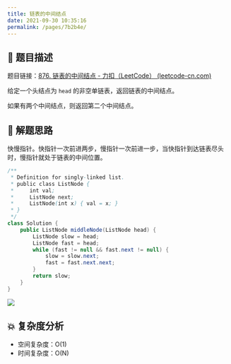```yaml
---
title: 链表的中间结点
date: 2021-09-30 10:35:16
permalink: /pages/7b2b4e/
---
```


## 📃 题目描述

题目链接：[876. 链表的中间结点 - 力扣（LeetCode） (leetcode-cn.com)](https://leetcode-cn.com/problems/middle-of-the-linked-list/)

给定一个头结点为 `head` 的非空单链表，返回链表的中间结点。

如果有两个中间结点，则返回第二个中间结点。

## 🔔 解题思路

快慢指针。快指针一次前进两步，慢指针一次前进一步，当快指针到达链表尽头时，慢指针就处于链表的中间位置。


```java
/**
 * Definition for singly-linked list.
 * public class ListNode {
 *     int val;
 *     ListNode next;
 *     ListNode(int x) { val = x; }
 * }
 */
class Solution {
    public ListNode middleNode(ListNode head) {
        ListNode slow = head;
        ListNode fast = head;
        while (fast != null && fast.next != null) {
            slow = slow.next;
            fast = fast.next.next;
        }
        return slow;
    }
}
```

![](https://cs-wiki.oss-cn-shanghai.aliyuncs.com/img/20210930104023.png)

## 💥 复杂度分析

- 空间复杂度：O(1)
- 时间复杂度：O(N)

